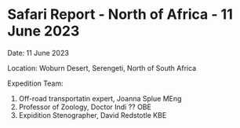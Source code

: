 # Safari Report - North of Africa - 11 June 2023

Date: 11 June 2023

Location: Woburn Desert, Serengeti, North of South Africa

Expedition Team:
1. Off-road transportatin expert, Joanna Splue MEng
2. Professor of Zoology, Doctor Indi ?? OBE
3. Expidition Stenographer, David Redstotle KBE


